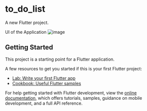 # to_do_list

A new Flutter project.

 UI of the Application
![image](https://github.com/user-attachments/assets/28ded4b2-3fbc-4b4d-867c-dbcb78a3f311)

## Getting Started

This project is a starting point for a Flutter application.

A few resources to get you started if this is your first Flutter project:

- [Lab: Write your first Flutter app](https://docs.flutter.dev/get-started/codelab)
- [Cookbook: Useful Flutter samples](https://docs.flutter.dev/cookbook)

For help getting started with Flutter development, view the
[online documentation](https://docs.flutter.dev/), which offers tutorials,
samples, guidance on mobile development, and a full API reference.
